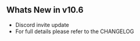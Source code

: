 Whats New in v10.6
--------------------------
- Discord invite update
- For full details please refer to the CHANGELOG
